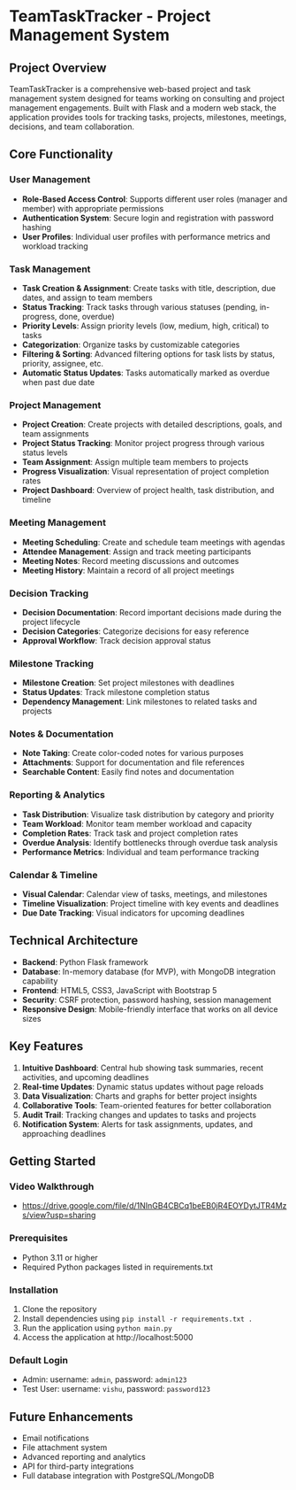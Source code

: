 # TeamTaskTracker - Project Management System

## Project Overview

TeamTaskTracker is a comprehensive web-based project and task management system designed for teams working on consulting and project management engagements. Built with Flask and a modern web stack, the application provides tools for tracking tasks, projects, milestones, meetings, decisions, and team collaboration.

## Core Functionality

### User Management
- **Role-Based Access Control**: Supports different user roles (manager and member) with appropriate permissions
- **Authentication System**: Secure login and registration with password hashing
- **User Profiles**: Individual user profiles with performance metrics and workload tracking

### Task Management
- **Task Creation & Assignment**: Create tasks with title, description, due dates, and assign to team members
- **Status Tracking**: Track tasks through various statuses (pending, in-progress, done, overdue)
- **Priority Levels**: Assign priority levels (low, medium, high, critical) to tasks
- **Categorization**: Organize tasks by customizable categories
- **Filtering & Sorting**: Advanced filtering options for task lists by status, priority, assignee, etc.
- **Automatic Status Updates**: Tasks automatically marked as overdue when past due date

### Project Management
- **Project Creation**: Create projects with detailed descriptions, goals, and team assignments
- **Project Status Tracking**: Monitor project progress through various status levels
- **Team Assignment**: Assign multiple team members to projects
- **Progress Visualization**: Visual representation of project completion rates
- **Project Dashboard**: Overview of project health, task distribution, and timeline

### Meeting Management
- **Meeting Scheduling**: Create and schedule team meetings with agendas
- **Attendee Management**: Assign and track meeting participants
- **Meeting Notes**: Record meeting discussions and outcomes
- **Meeting History**: Maintain a record of all project meetings

### Decision Tracking
- **Decision Documentation**: Record important decisions made during the project lifecycle
- **Decision Categories**: Categorize decisions for easy reference
- **Approval Workflow**: Track decision approval status

### Milestone Tracking
- **Milestone Creation**: Set project milestones with deadlines
- **Status Updates**: Track milestone completion status
- **Dependency Management**: Link milestones to related tasks and projects

### Notes & Documentation
- **Note Taking**: Create color-coded notes for various purposes
- **Attachments**: Support for documentation and file references
- **Searchable Content**: Easily find notes and documentation

### Reporting & Analytics
- **Task Distribution**: Visualize task distribution by category and priority
- **Team Workload**: Monitor team member workload and capacity
- **Completion Rates**: Track task and project completion rates
- **Overdue Analysis**: Identify bottlenecks through overdue task analysis
- **Performance Metrics**: Individual and team performance tracking

### Calendar & Timeline
- **Visual Calendar**: Calendar view of tasks, meetings, and milestones
- **Timeline Visualization**: Project timeline with key events and deadlines
- **Due Date Tracking**: Visual indicators for upcoming deadlines

## Technical Architecture

- **Backend**: Python Flask framework
- **Database**: In-memory database (for MVP), with MongoDB integration capability
- **Frontend**: HTML5, CSS3, JavaScript with Bootstrap 5
- **Security**: CSRF protection, password hashing, session management
- **Responsive Design**: Mobile-friendly interface that works on all device sizes

## Key Features

1. **Intuitive Dashboard**: Central hub showing task summaries, recent activities, and upcoming deadlines
2. **Real-time Updates**: Dynamic status updates without page reloads
3. **Data Visualization**: Charts and graphs for better project insights
4. **Collaborative Tools**: Team-oriented features for better collaboration
5. **Audit Trail**: Tracking changes and updates to tasks and projects
6. **Notification System**: Alerts for task assignments, updates, and approaching deadlines

## Getting Started
### Video Walkthrough
- https://drive.google.com/file/d/1NInGB4CBCq1beEB0jR4EOYDytJTR4Mzs/view?usp=sharing
  
### Prerequisites
- Python 3.11 or higher
- Required Python packages listed in requirements.txt

### Installation
1. Clone the repository
2. Install dependencies using `pip install -r requirements.txt .`
3. Run the application using `python main.py`
4. Access the application at http://localhost:5000

### Default Login
- Admin: username: `admin`, password: `admin123`
- Test User: username: `vishu`, password: `password123`

## Future Enhancements

- Email notifications
- File attachment system
- Advanced reporting and analytics
- API for third-party integrations
- Full database integration with PostgreSQL/MongoDB

